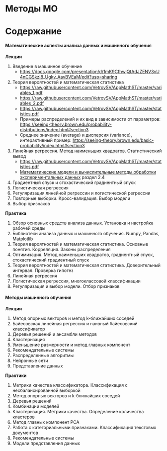 # Методы МО
# Содержание
#### Математические аспекты анализа данных и машинного обучения
**Лекции**
1. Введение в машинное обучение
   - https://docs.google.com/presentation/d/1mK9CfhwjQtAdJZENV3vU4nCGSkzI8_Ugkv_AavBVEaM/edit?usp=sharing
1. Теория вероятностей и математическая статистика
   - https://raw.githubusercontent.com/VetrovSV/AppMathST/master/variables_1.pdf
   - https://raw.githubusercontent.com/VetrovSV/AppMathST/master/variables_2.pdf
   - https://raw.githubusercontent.com/VetrovSV/AppMathST/master/statistics.pdf
   - Примеры распределений и их вид в зависимости от параметров: https://seeing-theory.brown.edu/probability-distributions/index.html#section3
   - Среднее значение (average) и дисперсия (variance), интерактивный пример: https://seeing-theory.brown.edu/basic-probability/index.html#section3
1. Линейная регрессия. Метод наименьших квадратов. Статистический вывод
   - https://raw.githubusercontent.com/VetrovSV/AppMathST/master/statistics.pdf
   - [Математические модели и вычислительные методы обработки экспериментальных данных](https://raw.githubusercontent.com/ivtipm/ML/main/%D0%9C%D0%B0%D1%82%D0%B5%D0%BC%D0%B0%D1%82%D0%B8%D1%87%D0%B5%D1%81%D0%BA%D0%B8%D0%B5%20%D0%BC%D0%BE%D0%B4%D0%B5%D0%BB%D0%B8%20%D0%B8%20%D0%B2%D1%8B%D1%87%D0%B8%D1%81%D0%BB%D0%B8%D1%82%D0%B5%D0%BB%D1%8C%D0%BD%D1%8B%D0%B5%20%D0%BC%D0%B5%D1%82%D0%BE%D0%B4%D1%8B%20%D0%BE%D0%B1%D1%80%D0%B0%D0%B1%D0%BE%D1%82%D0%BA%D0%B8%20%D1%8D%D0%BA%D1%81%D0%BF%D0%B5%D1%80%D0%B8%D0%BC%D0%B5%D0%BD%D1%82%D0%B0%D0%BB%D1%8C%D0%BD%D1%8B%D1%85%20%D0%B4%D0%B0%D0%BD%D0%BD%D1%8B%D1%85.pdf) раздел 2.4
3. Градиентный спуск и стохастический градиентный спуск
4. Логистическая регрессия
5. Регуляризация линейной регрессии и логистической регрессии
6. Повторные выборки. Кросс-валидация. Выбор модели
7. Выбор признаков

**Практика**
1. Обзор основных средств анализа данных. Установка и настройка рабочей среды
1. Библиотеки анализа данных и машинного обучения. Numpy, Pandas, Matplotlib
1. Теория вероятностей и математическая статистика. Основные понятия. Корреляция. Законы распределения
1. Оптимизация. Метод наименьших квадратов, градиентный спуск, стохастический градиентный спуск
1. Теория вероятностей и математическая статистика. Доверительный интервал. Проверка гипотез
1. Линейная регрессия
1. Логистическая регрессия, многоклассовой классификации
1. Регуляризация и выбор модели. Отбор признаков

#### Методы машинного обучения
**Лекции**
1. Метод опорных векторов и метод k-ближайших соседей
1. Байесовская линейная регрессия и наивный байесовский классификатор
1. Деревья решений и ансамбли методов
1. Кластеризация
1. Уменьшение размерности и метод главных компонент
1. Рекомендательные системы
1. Распределенные алгоритмы
1. Нейронные сети
1. Представление данных

**Практики**
1. Метрики качества классификатора. Классификация с несбалансированной выборкой
1. Метод опорных векторов и k-ближайших соседей
1. Деревья решений
1. Комбинации моделей
1. Кластеризация. Метрики качества. Определение количества кластеров
1. Метод главных компонент PCA
1. Работа с категориальными признаками. Классификация текстовых документов
1. Рекомендательные системы
1. Модели представления данных

